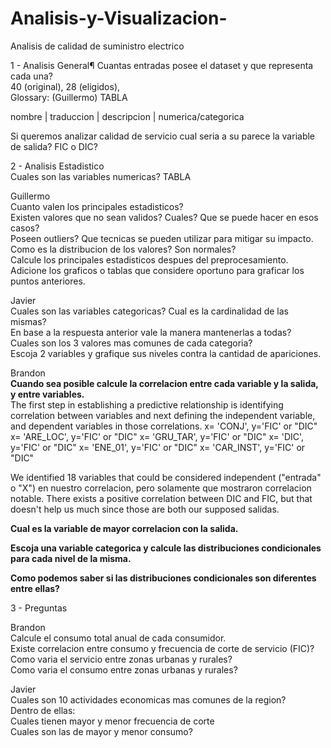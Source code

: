 # Analisis-y-Visualizacion-
Analisis de calidad de suministro electrico

1 - Analisis General¶
Cuantas entradas posee el dataset y que representa cada una? <br>
40 (original), 28 (eligidos),  <br>
Glossary: (Guillermo) TABLA <br>

nombre | traduccion | descripcion | numerica/categorica

Si queremos analizar calidad de servicio cual seria a su parece la variable de salida?
FIC o DIC?<br>

2 - Analisis Estadistico <br>
Cuales son las variables numericas? TABLA<br>

Guillermo<br>
Cuanto valen los principales estadisticos?<br>
Existen valores que no sean validos? Cuales? Que se puede hacer en esos casos? <br>
Poseen outliers? Que tecnicas se pueden utilizar para mitigar su impacto. <br>
Como es la distribucion de los valores? Son normales? <br>
Calcule los principales estadisticos despues del preprocesamiento. <br>
Adicione los graficos o tablas que considere oportuno para graficar los puntos anteriores. <br>

Javier <br>
Cuales son las variables categoricas? Cual es la cardinalidad de las mismas? <br>
En base a la respuesta anterior vale la manera mantenerlas a todas? <br>
Cuales son los 3 valores mas comunes de cada categoria? <br>
Escoja 2 variables y grafique sus niveles contra la cantidad de apariciones. <br>

Brandon <br>
**Cuando sea posible calcule la correlacion entre cada variable y la salida, y entre variables.** <br>
The first step in establishing a predictive relationship is identifying correlation between variables and next defining the independent variable, and dependent variables in those correlations. 
x= 'CONJ', y='FIC' or "DIC" 
x= 'ARE_LOC', y='FIC' or "DIC"
x= 'GRU_TAR', y='FIC' or "DIC"
x= 'DIC', y='FIC' or "DIC"
x= 'ENE_01', y='FIC' or "DIC"
x= 'CAR_INST', y='FIC' or "DIC"

We identified 18 variables that could be considered independent ("entrada" o "X") en nuestro correlacion, pero solamente que mostraron correlacion notable. 
There exists a positive correlation between DIC and FIC, but that doesn't help us much since those are both our supposed salidas. 

**Cual es la variable de mayor correlacion con la salida.** <br>


**Escoja una variable categorica y calcule las distribuciones condicionales para cada nivel de la misma.** <br>

**Como podemos saber si las distribuciones condicionales son diferentes entre ellas?** <br>

3 - Preguntas <br>

Brandon <br>
Calcule el consumo total anual de cada consumidor. <br>
Existe correlacion entre consumo y frecuencia de corte de servicio (FIC)? <br>
Como varia el servicio entre zonas urbanas y rurales? <br>
Como varia el consumo entre zonas urbanas y rurales? <br>

Javier <br>
Cuales son 10 actividades economicas mas comunes de la region? <br>
Dentro de ellas: <br>
Cuales tienen mayor y menor frecuencia de corte <br>
Cuales son las de mayor y menor consumo? <br>